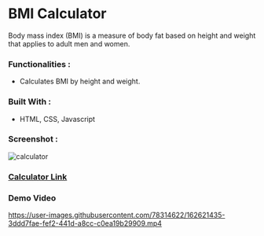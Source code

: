 # BMI Calculator

 Body mass index (BMI) is a measure of body fat based on height and weight that applies to adult men and women.

### Functionalities :
- Calculates BMI by height and weight.

### Built With :

- HTML, CSS, Javascript

### Screenshot :
![calculator]()


### [Calculator Link](./index.html)

### Demo Video 


https://user-images.githubusercontent.com/78314622/162621435-3ddd7fae-fef2-441d-a8cc-c0ea19b29909.mp4

